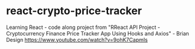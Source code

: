 # react-crypto-price-tracker
Learning React - code along project from "RReact API Project - Cryptocurrency Finance Price Tracker App Using Hooks and Axios" -  Brian Design https://www.youtube.com/watch?v=9ohK7CapmIs
